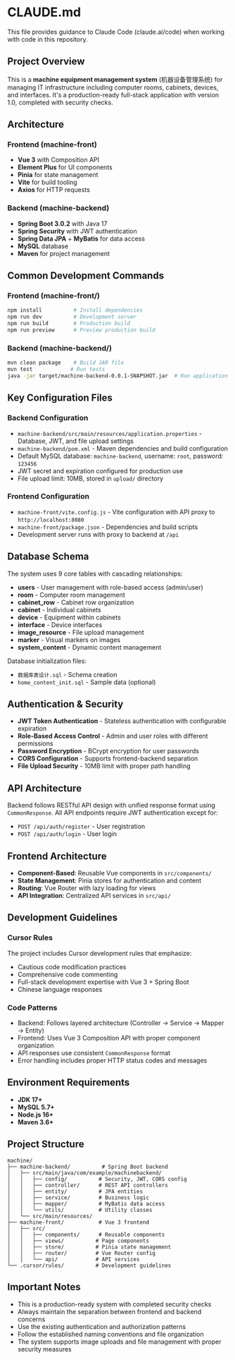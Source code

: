 # CLAUDE.md

This file provides guidance to Claude Code (claude.ai/code) when working with code in this repository.

## Project Overview

This is a **machine equipment management system** (机器设备管理系统) for managing IT infrastructure including computer rooms, cabinets, devices, and interfaces. It's a production-ready full-stack application with version 1.0, completed with security checks.

## Architecture

### Frontend (machine-front)
- **Vue 3** with Composition API
- **Element Plus** for UI components
- **Pinia** for state management
- **Vite** for build tooling
- **Axios** for HTTP requests

### Backend (machine-backend)
- **Spring Boot 3.0.2** with Java 17
- **Spring Security** with JWT authentication
- **Spring Data JPA** + **MyBatis** for data access
- **MySQL** database
- **Maven** for project management

## Common Development Commands

### Frontend (machine-front/)
```bash
npm install          # Install dependencies
npm run dev          # Development server
npm run build        # Production build
npm run preview      # Preview production build
```

### Backend (machine-backend/)
```bash
mvn clean package    # Build JAR file
mvn test            # Run tests
java -jar target/machine-backend-0.0.1-SNAPSHOT.jar  # Run application
```

## Key Configuration Files

### Backend Configuration
- `machine-backend/src/main/resources/application.properties` - Database, JWT, and file upload settings
- `machine-backend/pom.xml` - Maven dependencies and build configuration
- Default MySQL database: `machine-backend`, username: `root`, password: `123456`
- JWT secret and expiration configured for production use
- File upload limit: 10MB, stored in `upload/` directory

### Frontend Configuration
- `machine-front/vite.config.js` - Vite configuration with API proxy to `http://localhost:8080`
- `machine-front/package.json` - Dependencies and build scripts
- Development server runs with proxy to backend at `/api`

## Database Schema

The system uses 9 core tables with cascading relationships:
- **users** - User management with role-based access (admin/user)
- **room** - Computer room management
- **cabinet_row** - Cabinet row organization
- **cabinet** - Individual cabinets
- **device** - Equipment within cabinets
- **interface** - Device interfaces
- **image_resource** - File upload management
- **marker** - Visual markers on images
- **system_content** - Dynamic content management

Database initialization files:
- `数据库表设计.sql` - Schema creation
- `home_content_init.sql` - Sample data (optional)

## Authentication & Security

- **JWT Token Authentication** - Stateless authentication with configurable expiration
- **Role-Based Access Control** - Admin and user roles with different permissions
- **Password Encryption** - BCrypt encryption for user passwords
- **CORS Configuration** - Supports frontend-backend separation
- **File Upload Security** - 10MB limit with proper path handling

## API Architecture

Backend follows RESTful API design with unified response format using `CommonResponse`. All API endpoints require JWT authentication except for:
- `POST /api/auth/register` - User registration
- `POST /api/auth/login` - User login

## Frontend Architecture

- **Component-Based**: Reusable Vue components in `src/components/`
- **State Management**: Pinia stores for authentication and content
- **Routing**: Vue Router with lazy loading for views
- **API Integration**: Centralized API services in `src/api/`

## Development Guidelines

### Cursor Rules
The project includes Cursor development rules that emphasize:
- Cautious code modification practices
- Comprehensive code commenting
- Full-stack development expertise with Vue 3 + Spring Boot
- Chinese language responses

### Code Patterns
- Backend: Follows layered architecture (Controller → Service → Mapper → Entity)
- Frontend: Uses Vue 3 Composition API with proper component organization
- API responses use consistent `CommonResponse` format
- Error handling includes proper HTTP status codes and messages

## Environment Requirements

- **JDK 17+**
- **MySQL 5.7+**
- **Node.js 16+**
- **Maven 3.6+**

## Project Structure

```
machine/
├── machine-backend/          # Spring Boot backend
│   ├── src/main/java/com/example/machinebackend/
│   │   ├── config/          # Security, JWT, CORS config
│   │   ├── controller/      # REST API controllers
│   │   ├── entity/          # JPA entities
│   │   ├── service/         # Business logic
│   │   ├── mapper/          # MyBatis data access
│   │   └── utils/           # Utility classes
│   └── src/main/resources/
├── machine-front/           # Vue 3 frontend
│   ├── src/
│   │   ├── components/      # Reusable components
│   │   ├── views/          # Page components
│   │   ├── store/          # Pinia state management
│   │   ├── router/         # Vue Router config
│   │   └── api/            # API services
└── .cursor/rules/          # Development guidelines
```

## Important Notes

- This is a production-ready system with completed security checks
- Always maintain the separation between frontend and backend concerns
- Use the existing authentication and authorization patterns
- Follow the established naming conventions and file organization
- The system supports image uploads and file management with proper security measures
